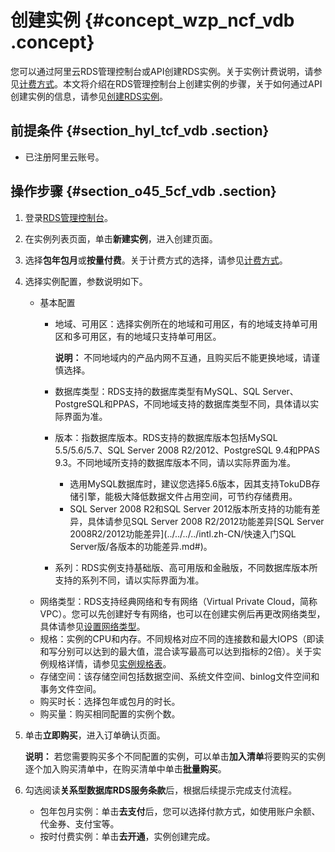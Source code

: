 # 创建实例 {#concept_wzp_ncf_vdb .concept}

您可以通过阿里云RDS管理控制台或API创建RDS实例。关于实例计费说明，请参见[计费方式](../../../../intl.zh-CN/产品定价/收费项目及计费方式.md#)。本文将介绍在RDS管理控制台上创建实例的步骤，关于如何通过API创建实例的信息，请参见[创建RDS实例](../../../../intl.zh-CN/API参考/API参考/实例管理/CreateDBInstance.md#)。

## 前提条件 {#section_hyl_tcf_vdb .section}

-   已注册阿里云账号。

## 操作步骤 {#section_o45_5cf_vdb .section}

1.  登录[RDS管理控制台](https://rds.console.aliyun.com/?spm=5176.doc43185.2.7.mR2Syx)。
2.  在实例列表页面，单击**新建实例**，进入创建页面。
3.  选择**包年包月**或**按量付费**。关于计费方式的选择，请参见[计费方式](../../../../intl.zh-CN/产品定价/收费项目及计费方式.md#)。
4.  选择实例配置，参数说明如下。
    -   基本配置
        -   地域、可用区：选择实例所在的地域和可用区，有的地域支持单可用区和多可用区，有的地域只支持单可用区。

            **说明：** 不同地域内的产品内网不互通，且购买后不能更换地域，请谨慎选择。

        -   数据库类型：RDS支持的数据库类型有MySQL、SQL Server、PostgreSQL和PPAS，不同地域支持的数据库类型不同，具体请以实际界面为准。
        -   版本：指数据库版本。RDS支持的数据库版本包括MySQL 5.5/5.6/5.7、SQL Server 2008 R2/2012、PostgreSQL 9.4和PPAS 9.3。不同地域所支持的数据库版本不同，请以实际界面为准。
            -   选用MySQL数据库时，建议您选择5.6版本，因其支持TokuDB存储引擎，能极大降低数据文件占用空间，可节约存储费用。
            -   SQL Server 2008 R2和SQL Server 2012版本所支持的功能有差异，具体请参见SQL Server 2008 R2/2012功能差异[SQL Server 2008R2/2012功能差异](../../../../intl.zh-CN/快速入门SQL Server版/各版本的功能差异.md#)。
        -   系列：RDS实例支持基础版、高可用版和金融版，不同数据库版本所支持的系列不同，请以实际界面为准。
    -   网络类型：RDS支持经典网络和专有网络（Virtual Private Cloud，简称VPC）。您可以先创建好专有网络，也可以在创建实例后再更改网络类型，具体请参见[设置网络类型](../../../../intl.zh-CN/用户指南/网络管理/设置网络类型.md#)。
    -   规格：实例的CPU和内存。不同规格对应不同的连接数和最大IOPS（即读和写分别可以达到的最大值，混合读写最高可以达到指标的2倍）。关于实例规格详情，请参见[实例规格表](../../../../intl.zh-CN/产品简介/实例规格/实例规格表.md#)。
    -   存储空间：该存储空间包括数据空间、系统文件空间、binlog文件空间和事务文件空间。
    -   购买时长：选择包年或包月的时长。
    -   购买量：购买相同配置的实例个数。
5.  单击**立即购买**，进入订单确认页面。

    **说明：** 若您需要购买多个不同配置的实例，可以单击**加入清单**将要购买的实例逐个加入购买清单中，在购买清单中单击**批量购买**。

6.  勾选阅读**关系型数据库RDS服务条款**后，根据后续提示完成支付流程。
    -   包年包月实例：单击**去支付**后，您可以选择付款方式，如使用账户余额、代金券、支付宝等。
    -   按时付费实例：单击**去开通**，实例创建完成。

